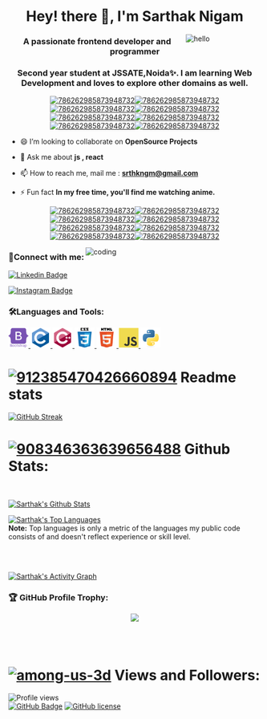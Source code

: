 <h1 align="center">Hey! there 👋, I'm Sarthak Nigam </h1>
<img align="right" alt="hello" width="150" src="https://cdn.dribbble.com/users/500242/screenshots/4046566/media/e2f2b427c4aadaccee073538c902c508.gif">
<h3 align="center">A passionate frontend developer and programmer</h3>
<h3 align="center">Second year student at JSSATE,Noida✨. I am learning Web Development and loves to explore other domains as well.</h3>

<p align="center">
  <a href="https://imgbb.com/"><img src="https://i.ibb.co/vvTtRTR/786262985873948732.gif" alt="786262985873948732" border="0" height="30px"></a><a href="https://imgbb.com/"><img src="https://i.ibb.co/vvTtRTR/786262985873948732.gif" alt="786262985873948732" border="0" height="30px"></a><a href="https://imgbb.com/"><img src="https://i.ibb.co/vvTtRTR/786262985873948732.gif" alt="786262985873948732" border="0" height="30px"></a><a href="https://imgbb.com/"><img src="https://i.ibb.co/vvTtRTR/786262985873948732.gif" alt="786262985873948732" border="0" height="30px"></a><a href="https://imgbb.com/"><img src="https://i.ibb.co/vvTtRTR/786262985873948732.gif" alt="786262985873948732" border="0" height="30px"></a><a href="https://imgbb.com/"><img src="https://i.ibb.co/vvTtRTR/786262985873948732.gif" alt="786262985873948732" border="0" height="30px"></a><a href="https://imgbb.com/"><img src="https://i.ibb.co/vvTtRTR/786262985873948732.gif" alt="786262985873948732" border="0" height="30px"></a><a href="https://imgbb.com/"><img src="https://i.ibb.co/vvTtRTR/786262985873948732.gif" alt="786262985873948732" border="0" height="30px"></a>
</p>

- 😄 I’m looking to collaborate on **OpenSource Projects**

- 💬 Ask me about **js , react**

- 📫 How to reach me, mail me :  **srthkngm@gmail.com**

- ⚡ Fun fact **In my free time, you'll find me watching anime.**

<p align="center">
  <a href="https://imgbb.com/"><img src="https://i.ibb.co/vvTtRTR/786262985873948732.gif" alt="786262985873948732" border="0" height="30px"></a><a href="https://imgbb.com/"><img src="https://i.ibb.co/vvTtRTR/786262985873948732.gif" alt="786262985873948732" border="0" height="30px"></a><a href="https://imgbb.com/"><img src="https://i.ibb.co/vvTtRTR/786262985873948732.gif" alt="786262985873948732" border="0" height="30px"></a><a href="https://imgbb.com/"><img src="https://i.ibb.co/vvTtRTR/786262985873948732.gif" alt="786262985873948732" border="0" height="30px"></a><a href="https://imgbb.com/"><img src="https://i.ibb.co/vvTtRTR/786262985873948732.gif" alt="786262985873948732" border="0" height="30px"></a><a href="https://imgbb.com/"><img src="https://i.ibb.co/vvTtRTR/786262985873948732.gif" alt="786262985873948732" border="0" height="30px"></a><a href="https://imgbb.com/"><img src="https://i.ibb.co/vvTtRTR/786262985873948732.gif" alt="786262985873948732" border="0" height="30px"></a><a href="https://imgbb.com/"><img src="https://i.ibb.co/vvTtRTR/786262985873948732.gif" alt="786262985873948732" border="0" height="30px"></a>
</p>

<img align="right" alt="coding" width="350" src="https://camo.githubusercontent.com/cae12fddd9d6982901d82580bdf321d81fb299141098ca1c2d4891870827bf17/68747470733a2f2f6d69726f2e6d656469756d2e636f6d2f6d61782f313336302f302a37513379765349765f7430696f4a2d5a2e676966">

<h3 align="left">🤝Connect with me:</h3>
<p align="left">
  
[![Linkedin Badge](https://img.shields.io/badge/-LinkedIn-0e76a8?style=flat-square&logo=Linkedin&logoColor=white)](https://www.linkedin.com/in/sarthak-nigam-286b64200/)
  
[![Instagram Badge](https://img.shields.io/badge/-Instagram-e4405f?style=flat-square&logo=Instagram&logoColor=white)](https://instagram.com/saarthaak7/)
</p>

<h3 align="left">🛠Languages and Tools:</h3>
<p align="left"> <a href="https://getbootstrap.com" target="_blank" rel="noreferrer"> <img src="https://raw.githubusercontent.com/devicons/devicon/master/icons/bootstrap/bootstrap-plain-wordmark.svg" alt="bootstrap" width="40" height="40"/> </a> <a href="https://www.cprogramming.com/" target="_blank" rel="noreferrer"> <img src="https://raw.githubusercontent.com/devicons/devicon/master/icons/c/c-original.svg" alt="c" width="40" height="40"/> </a> <a href="https://www.w3schools.com/cpp/" target="_blank" rel="noreferrer"> <img src="https://raw.githubusercontent.com/devicons/devicon/master/icons/cplusplus/cplusplus-original.svg" alt="cplusplus" width="40" height="40"/> </a> <a href="https://www.w3schools.com/css/" target="_blank" rel="noreferrer"> <img src="https://raw.githubusercontent.com/devicons/devicon/master/icons/css3/css3-original-wordmark.svg" alt="css3" width="40" height="40"/> </a> <a href="https://www.w3.org/html/" target="_blank" rel="noreferrer"> <img src="https://raw.githubusercontent.com/devicons/devicon/master/icons/html5/html5-original-wordmark.svg" alt="html5" width="40" height="40"/> </a> <a href="https://developer.mozilla.org/en-US/docs/Web/JavaScript" target="_blank" rel="noreferrer"> <img src="https://raw.githubusercontent.com/devicons/devicon/master/icons/javascript/javascript-original.svg" alt="javascript" width="40" height="40"/> </a> <a href="https://www.python.org" target="_blank" rel="noreferrer"> <img src="https://raw.githubusercontent.com/devicons/devicon/master/icons/python/python-original.svg" alt="python" width="40" height="40"/> </a> </p>

# <a href="https://imgbb.com/"><img src="https://i.ibb.co/cvRSvMW/912385470426660894.gif" alt="912385470426660894" border="0" height="30px"></a> Readme stats

[![GitHub Streak](https://github-readme-streak-stats.herokuapp.com?user=curio-7&theme=holi-theme&hide_border=true&date_format=j%20M%5B%20Y%5D)](https://github.com/curio-7)

# <a href="https://imgbb.com/"><img src="https://i.ibb.co/x3BkkRH/908346363639656488.gif" alt="908346363639656488" border="0" height="30px"></a> Github Stats:

  <br/>
  
  <a href="https://github.com/curio-7"><img alt="Sarthak's Github Stats" src="https://github-readme-stats.vercel.app/api?username=curio-7&show_icons=true&count_private=true&theme=react&hide_border=true&bg_color=0D1117" /></a>
    
  <a href="https://github.com/curio-7"><img alt="Sarthak's Top Languages" src="https://github-readme-stats.vercel.app/api/top-langs/?username=curio-7&langs_count=8&count_private=true&layout=compact&theme=react&hide_border=true&bg_color=0D1117" /></a>
  <br/>
  <b>Note:</b> Top languages is only a metric of the languages my public code consists of and doesn't reflect experience or skill level.


<br/>
<br/>

<a href="https://github.com/curio-7"><img alt="Sarthak's Activity Graph" src="https://activity-graph.herokuapp.com/graph?username=curio-7&bg_color=0D1117&color=5BCDEC&line=5BCDEC&point=FFFFFF&hide_border=true" /></a>
### 🏆 GitHub Profile Trophy:
<p align="center">
<a href="https://github.com/ryo-ma/github-profile-trophy">
  <img width=800 src="https://github-profile-trophy.vercel.app/?username=curio-7&column=8&theme=onedark&no-frame=true&no-bg=true"/>
</a>
</p>
<br/>
<br/>


# <a href="https://imgbb.com/"><img src="https://i.ibb.co/FJCWvPS/among-us-3d.gif" alt="among-us-3d" border="0" height="40px"></a> Views and Followers:
![Profile views](https://gpvc.arturio.dev/curio-7)  
<a href="https://github.com/curio-7?tab=followers"><img src="https://img.shields.io/github/followers/curio-7?label=Followers&style=social" alt="GitHub Badge"></a>
<a href="https://github.com/curio-7/curio-7/blob/main/LICENSE"><img alt="GitHub license" src="https://img.shields.io/github/license/curio-7/curio-7?color=lightgray&label=License&style=flat-square"></a>

